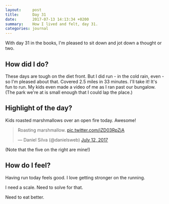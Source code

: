 ```yaml
---
layout:     post
title:      Day 31
date:       2017-07-13 14:13:34 +0200
summary:    How I lived and felt, day 31.
categories: journal
---
```


With day 31 in the books, I'm pleased to sit down and jot down a thought or two.

## How did I do?

These days are tough on the diet front. But I did run - in the cold rain, even - so I'm pleased about that. Covered 2.5 miles in 33 minutes. I'll take it! It's fun to run. My kids even made a video of me as I ran past our bungalow. (The park we're at is small enough that I could lap the place.)

## Highlight of the day?

Kids roasted marshmallows over an open fire today. Awesome!

<blockquote class="twitter-tweet" data-lang="en"><p lang="en" dir="ltr">Roasting marshmallow. <a href="https://t.co/iZD03RpZjA">pic.twitter.com/iZD03RpZjA</a></p>&mdash; Daniel Silva (@danielsweb) <a href="https://twitter.com/danielsweb/status/885206778815950851">July 12, 2017</a></blockquote>
<script async src="//platform.twitter.com/widgets.js" charset="utf-8"></script>

(Note that the five on the right are mine!)

## How do I feel?

Having run today feels good. I love getting stronger on the running.

I need a scale. Need to solve for that.

Need to eat better.